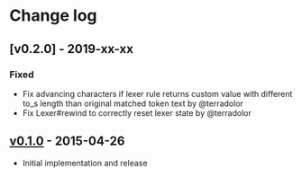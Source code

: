# Change log

## [v0.2.0] - 2019-xx-xx

### Fixed
* Fix advancing characters if lexer rule returns custom value
  with different to_s length than original matched token text by @terradolor
* Fix Lexer#rewind to correctly reset lexer state by @terradolor

## [v0.1.0] - 2015-04-26

* Initial implementation and release

[v0.1.0]: https://github.com/piotrmurach/lex/compare/v0.1.0
